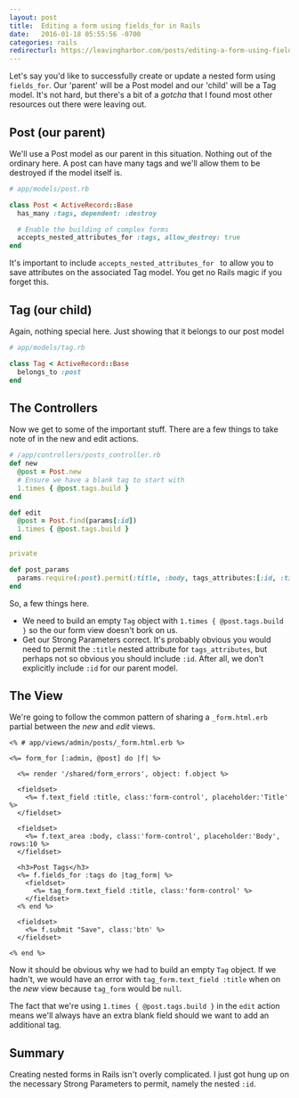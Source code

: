 ```yaml
---
layout: post
title:  Editing a form using fields_for in Rails
date:   2016-01-18 05:55:56 -0700
categories: rails
redirecturl: https://leavingharbor.com/posts/editing-a-form-using-fields_for-in-rails
---
```


Let's say you'd like to successfully create or update a nested form using `fields_for`. Our 'parent' will be a Post model and our 'child' will be a Tag model. It's not hard, but there's a bit of a *gotcha* that I found most other resources out there were leaving out.

## Post (our parent)

We'll use a Post model as our parent in this situation. Nothing out of the ordinary here. A post can have many tags and we'll allow them to be destroyed if the model itself is.

```ruby
# app/models/post.rb

class Post < ActiveRecord::Base
  has_many :tags, dependent: :destroy

  # Enable the building of complex forms
  accepts_nested_attributes_for :tags, allow_destroy: true
end
```

It's important to include `accepts_nested_attributes_for ` to allow you to save attributes on the associated Tag model. You get no Rails magic if you forget this.

## Tag (our child)

Again, nothing special here. Just showing that it belongs to our post model

```ruby
# app/models/tag.rb

class Tag < ActiveRecord::Base
  belongs_to :post
end
```

## The Controllers

Now we get to some of the important stuff. There are a few things to take note of in the new and edit actions.

```ruby
# /app/controllers/posts_controller.rb
def new
  @post = Post.new
  # Ensure we have a blank tag to start with
  1.times { @post.tags.build }
end

def edit
  @post = Post.find(params[:id])
  1.times { @post.tags.build }
end

private

def post_params
  params.require(:post).permit(:title, :body, tags_attributes:[:id, :title])
end
```

So, a few things here.

* We need to build an empty `Tag` object with `1.times { @post.tags.build }` so the our form view doesn't bork on us.
* Get our Strong Parameters correct. It's probably obvious you would need to permit the `:title` nested attribute for `tags_attributes`, but perhaps not so obvious you should include `:id`. After all, we don't explicitly include `:id` for our parent model.

## The View

We're going to follow the common pattern of sharing a `_form.html.erb` partial between the *new* and *edit* views.

```erb
<% # app/views/admin/posts/_form.html.erb %>

<%= form_for [:admin, @post] do |f| %>

  <%= render '/shared/form_errors', object: f.object %>

  <fieldset>
    <%= f.text_field :title, class:'form-control', placeholder:'Title' %>
  </fieldset>

  <fieldset>
    <%= f.text_area :body, class:'form-control', placeholder:'Body', rows:10 %>
  </fieldset>

  <h3>Post Tags</h3>
  <%= f.fields_for :tags do |tag_form| %>
    <fieldset>
      <%= tag_form.text_field :title, class:'form-control' %>
    </fieldset>
  <% end %>

  <fieldset>
    <%= f.submit "Save", class:'btn' %>
  </fieldset>

<% end %>
```

Now it should be obvious why we had to build an empty `Tag` object. If we hadn't, we would have an error with `tag_form.text_field :title` when on the *new* view because `tag_form` would be `null`.

The fact that we're using `1.times { @post.tags.build }` in the `edit` action means we'll always have an extra blank field should we want to add an additional tag.

## Summary

Creating nested forms in Rails isn't overly complicated. I just got hung up on the necessary Strong Parameters to permit, namely the nested `:id`.
